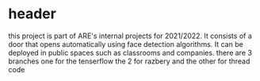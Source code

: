 # header #
this project is part of ARE's internal projects for 2021/2022.
It consists of a door that opens automatically using face detection algorithms.
It can be deployed in public spaces such as classrooms and companies.
there are 3 branches one for the tenserflow  the 2 for razbery and the 
other for thread code 
